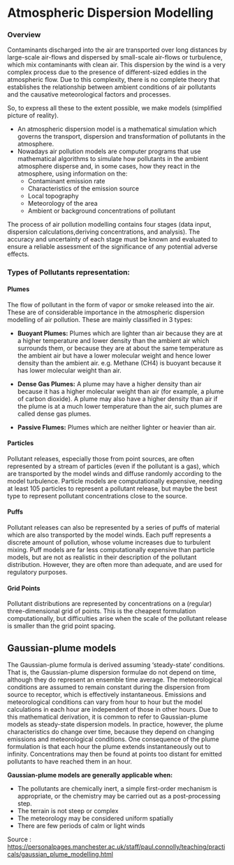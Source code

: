 # Atmospheric Dispersion Modelling

### Overview
Contaminants discharged into the air are transported over long distances by large-scale air-flows and dispersed by small-scale air-flows or turbulence, which mix contaminants with clean air. This dispersion by the wind is a very complex process due to the presence of different-sized eddies in the atmospheric flow. Due to this complexity, there is no complete theory that establishes the relationship between ambient conditions of air pollutants and the causative
meteorological factors and processes.

So, to express all these to the extent possible, we make models (simplified picture of reality).
* An atmospheric dispersion model is a mathematical simulation which governs the transport, dispersion and transformation of pollutants in the atmosphere.
* Nowadays air pollution models are computer programs that use mathematical algorithms to simulate how pollutants in the ambient atmosphere disperse and, in some cases, how they react in the atmosphere, using information on the:
    * Contaminant emission rate
    * Characteristics of the emission source
    * Local topography
    * Meteorology of the area
    * Ambient or background concentrations of pollutant

The process of air pollution modelling contains four stages (data input, dispersion calculations,deriving concentrations, and analysis). The accuracy and uncertainty of each stage must be
known and evaluated to ensure a reliable assessment of the significance of any potential
adverse effects.

### Types of Pollutants representation:
#### Plumes
The flow of pollutant in the form of vapor or smoke released into the air. These
are of considerable importance in the atmospheric dispersion modelling of air pollution.
These are mainly classified in 3 types:
* **Buoyant Plumes:** Plumes which are lighter than air because they are at a higher temperature and lower density than the ambient air which surrounds them, or because they are at about the same temperature as the ambient air but have a lower molecular weight and hence lower density than the ambient air. e.g. Methane (CH4) is buoyant because it has lower molecular weight than air.

* **Dense Gas Plumes:** A plume may have a higher density than air because it has a higher molecular weight than air (for example, a plume of carbon dioxide). A plume may also have a higher density than air if the plume is at a much lower temperature than the air, such plumes are called dense gas plumes.

* **Passive Flumes:** Plumes which are neither lighter or heavier than air.

#### Particles
Pollutant releases, especially those from point sources, are often represented
by a stream of particles (even if the pollutant is a gas), which are transported by the
model winds and diffuse randomly according to the model turbulence. Particle models
are computationally expensive, needing at least 105 particles to represent a pollutant
release, but maybe the best type to represent pollutant concentrations close to the
source.

#### Puffs
Pollutant releases can also be represented by a series of puffs of material which
are also transported by the model winds. Each puff represents a discrete amount of
pollution, whose volume increases due to turbulent mixing. Puff models are far less
computationally expensive than particle models, but are not as realistic in their
description of the pollutant distribution. However, they are often more than adequate,
and are used for regulatory purposes.

#### Grid Points
Pollutant distributions are represented by concentrations on a (regular)
three-dimensional grid of points. This is the cheapest formulation computationally, but
difficulties arise when the scale of the pollutant release is smaller than the grid point
spacing.

## Gaussian-plume models
The Gaussian-plume formula is derived assuming ‘steady-state’
conditions. That is, the Gaussian-plume dispersion formulae do not depend on time, although
they do represent an ensemble time average. The meteorological conditions are assumed to
remain constant during the dispersion from source to receptor, which is effectively
instantaneous. Emissions and meteorological conditions can vary from hour to hour but the
model calculations in each hour are independent of those in other hours. Due to this
mathematical derivation, it is common to refer to Gaussian-plume models as steady-state
dispersion models. In practice, however, the plume characteristics do change over time,
because they depend on changing emissions and meteorological conditions. One consequence
of the plume formulation is that each hour the plume extends instantaneously out to infinity.
Concentrations may then be found at points too distant for emitted pollutants to have reached
them in an hour.

**Gaussian-plume models are generally applicable when:**
- The pollutants are chemically inert, a simple first-order mechanism is appropriate, or the chemistry may be carried out as a post-processing step.
- The terrain is not steep or complex
- The meteorology may be considered uniform spatially
- There are few periods of calm or light winds

Source : https://personalpages.manchester.ac.uk/staff/paul.connolly/teaching/practicals/gaussian_plume_modelling.html

